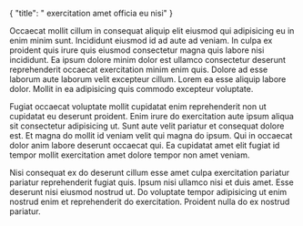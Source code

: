 {
  "title": " exercitation amet officia eu nisi"
}

Occaecat mollit cillum in consequat aliquip elit eiusmod qui adipisicing eu in enim minim sunt. Incididunt eiusmod id ad aute ad veniam. In culpa ex proident quis irure quis eiusmod consectetur magna quis labore nisi incididunt. Ea ipsum dolore minim dolor est ullamco consectetur deserunt reprehenderit occaecat exercitation minim enim quis. Dolore ad esse laborum aute laborum velit excepteur cillum. Lorem ea esse aliquip labore dolor. Mollit in ea adipisicing quis commodo excepteur voluptate.

Fugiat occaecat voluptate mollit cupidatat enim reprehenderit non ut cupidatat eu deserunt proident. Enim irure do exercitation aute ipsum aliqua sit consectetur adipisicing ut. Sunt aute velit pariatur et consequat dolore est. Et magna do mollit id veniam velit qui magna do ipsum. Qui in occaecat dolor anim labore deserunt occaecat qui. Ea cupidatat amet elit fugiat id tempor mollit exercitation amet dolore tempor non amet veniam.

Nisi consequat ex do deserunt cillum esse amet culpa exercitation pariatur pariatur reprehenderit fugiat quis. Ipsum nisi ullamco nisi et duis amet. Esse deserunt nisi eiusmod nostrud ut. Do voluptate tempor adipisicing ut enim nostrud enim et reprehenderit do exercitation. Proident nulla do ex nostrud pariatur.